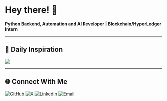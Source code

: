 # Hey there! 👋

**Python Backend, Automation and AI Developer | Blockchain/HyperLedger Intern**

---



## 💭 Daily Inspiration
![](https://quotes-github-readme.vercel.app/api?type=horizontal&theme=dark)

---

## 🌐 Connect With Me

<p align="left">
  <a href="https://github.com/a3ro-dev" target="_blank">
    <img src="https://img.shields.io/badge/GitHub-181717?style=for-the-badge&logo=github&logoColor=white" alt="GitHub"/>
  </a>
  <a href="https://x.com/a3rodev" target="_blank">
    <img src="https://img.shields.io/badge/X-000000?style=for-the-badge&logo=x&logoColor=white" alt="X"/>
  </a>
  <a href="https://www.linkedin.com/in/akshat-singh-kushwaha/" target="_blank">
    <img src="https://img.shields.io/badge/LinkedIn-0A66C2?style=for-the-badge&logo=linkedin&logoColor=white" alt="LinkedIn"/>
  </a>
  <a href="mailto:akshatsingh14372@outlook.com">
    <img src="https://img.shields.io/badge/Email-D14836?style=for-the-badge&logo=gmail&logoColor=white" alt="Email"/>
  </a>
</p>
